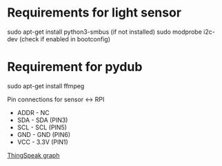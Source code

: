 # Requirements for light sensor
sudo apt-get install python3-smbus (if not installed)
sudo modprobe i2c-dev
(check if enabled in bootconfig)

# Requirement for pydub
sudo apt-get install ffmpeg

Pin connections for sensor <-> RPI

- ADDR - NC
- SDA - SDA (PIN3)
- SCL - SCL (PIN5)
- GND - GND (PIN6)
- VCC - 3.3V (PIN1)

[ThingSpeak graph](https://thingspeak.com/channels/942106)